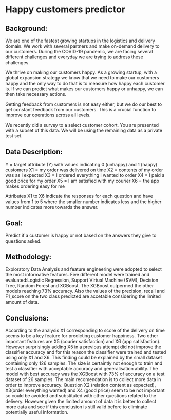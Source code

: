 # Happy customers predictor
## Background:
We are one of the fastest growing startups in the logistics and delivery domain. We work with several partners and make on-demand delivery to our customers. During the COVID-19 pandemic, we are facing several different challenges and everyday we are trying to address these challenges.

We thrive on making our customers happy. As a growing startup, with a global expansion strategy we know that we need to make our customers happy and the only way to do that is to measure how happy each customer is. If we can predict what makes our customers happy or unhappy, we can then take necessary actions.

Getting feedback from customers is not easy either, but we do our best to get constant feedback from our customers. This is a crucial function to improve our operations across all levels.

We recently did a survey to a select customer cohort. You are presented with a subset of this data. We will be using the remaining data as a private test set.

## Data Description:
Y = target attribute (Y) with values indicating 0 (unhappy) and 1 (happy) customers
X1 = my order was delivered on time
X2 = contents of my order was as I expected
X3 = I ordered everything I wanted to order
X4 = I paid a good price for my order
X5 = I am satisfied with my courier
X6 = the app makes ordering easy for me

Attributes X1 to X6 indicate the responses for each question and have values from 1 to 5 where the smaller number indicates less and the higher number indicates more towards the answer.

## Goal:
Predict if a customer is happy or not based on the answers they give to questions asked.

## Methodology:
Exploratory Data Analysis and feature engineering were adopted to select the most informative features. Five different model were trained and evaluated:Logistic Regression, Support Virtual Machine (SVM), Decision Tree, Random Forest and XGBoost. The XGBoost outpermed the other models reaching 73% accuracy. Also the values of the precision, recall and F1_score on the two class predicted are accetable considering the limited amount of data. 

## Conclusions:
According to the analysis X1 corresponding to score of the delivery on time seems to be a key feature for predicting customer happiness. Two other important features are X5 (courier satisfaction) and X6 (app satisfaction). However surprisingly adding X5 in a previous attempt did not improve the classifier accuracy and for this reason the classifier were trained and tested using only X1 and X6. This finding could be explained by the small dataset containing only 126 samples. The size is certaintly not enough to train and test a classifier with acceptable accuracy and generalisation ability. The model with best accuracy was the XGBoost with 73% of accuracy on a test dataset of 26 samples. The main recomendation is to collect more data in order to improve accuracy. Question X2 (relation content as expected), X3(order everything wanted) and X4 (good price) seem to be not important so could be avoided and substituted with other questions related to the delivery. However given the limited amount of data it is better to collect more data and see if this conclusion is still valid before to eliminate potentially useful information.
